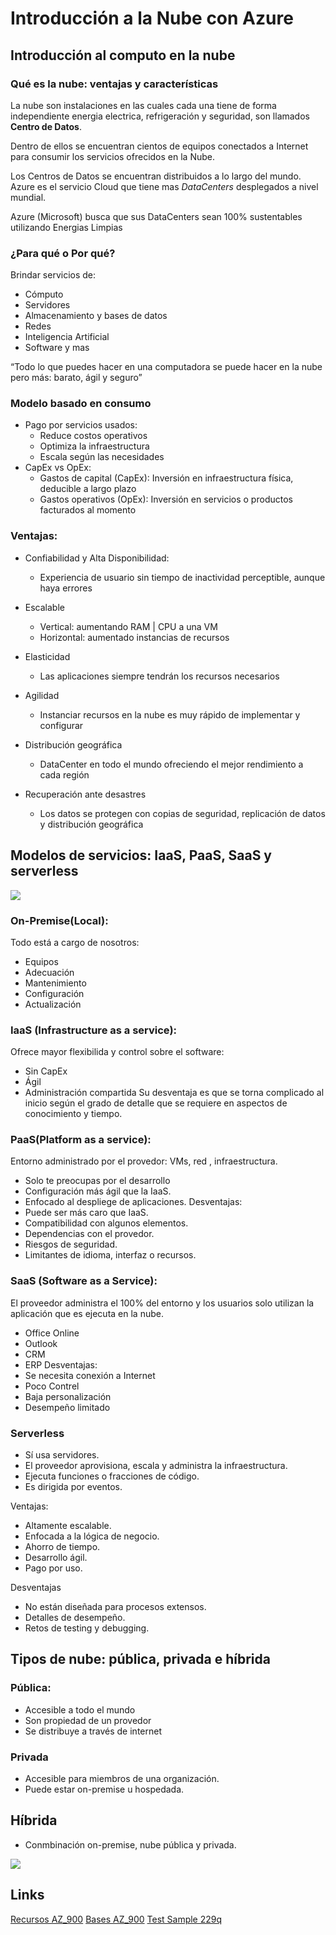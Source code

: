 # Introducción a la Nube con Azure

## Introducción al computo en la nube

### Qué es la nube: ventajas y características
La nube son instalaciones en las cuales cada una tiene de forma independiente energia electrica, refrigeración y seguridad, son llamados **Centro de Datos**.

Dentro de ellos se encuentran cientos de equipos conectados a Internet para consumir los servicios ofrecidos en la Nube.

Los Centros de Datos se encuentran distribuidos a lo largo del mundo. Azure es el servicio Cloud que tiene mas *DataCenters* desplegados a nivel mundial.

Azure (Microsoft) busca que sus DataCenters sean 100% sustentables utilizando Energias Limpias

### ¿Para qué o Por qué?
Brindar servicios de:
- Cómputo
- Servidores
- Almacenamiento y bases de datos
- Redes
- Inteligencia Artificial
- Software y mas

“Todo lo que puedes hacer en una computadora se puede hacer en la nube pero más: barato, ágil y seguro”

### Modelo basado en consumo
- Pago por servicios usados:
    - Reduce costos operativos
    - Optimiza la infraestructura
    - Escala según las necesidades
- CapEx vs OpEx:
    - Gastos de capital (CapEx): Inversión en infraestructura física, deducible a largo plazo
    - Gastos operativos (OpEx): Inversión en servicios o productos facturados al momento
### Ventajas:
- Confiabilidad y Alta Disponibilidad:
    - Experiencia de usuario sin tiempo de inactividad perceptible, aunque haya errores
- Escalable
    - Vertical: aumentando RAM | CPU a una VM
    - Horizontal: aumentado instancias de recursos

- Elasticidad
    - Las aplicaciones siempre tendrán los recursos necesarios

- Agilidad
    - Instanciar recursos en la nube es muy rápido de implementar y configurar
- Distribución geográfica
    - DataCenter en todo el mundo ofreciendo el mejor rendimiento a cada región

- Recuperación ante desastres
    - Los datos se protegen con copias de seguridad, replicación de datos y distribución geográfica

## Modelos de servicios: IaaS, PaaS, SaaS y serverless

<img src="https://docs.microsoft.com/en-us/learn/azure-fundamentals/fundamental-azure-concepts/media/shared-responsibility-76efbc1e.png">

### On-Premise(Local):
Todo está a cargo de nosotros:
- Equipos
- Adecuación
- Mantenimiento
- Configuración
- Actualización
### IaaS (Infrastructure as a service):
Ofrece mayor flexibilida y control sobre el software:
- Sin CapEx
- Ágil
- Administración compartida
Su desventaja es que se torna complicado al inicio según el grado de detalle que se requiere en aspectos de conocimiento y tiempo.

### PaaS(Platform as a service): 
Entorno administrado por el provedor: VMs, red , infraestructura.
- Solo te preocupas por el desarrollo
- Configuración más ágil que la IaaS.
- Enfocado al despliege de aplicaciones.
Desventajas:
- Puede ser más caro que IaaS.
- Compatibilidad con algunos elementos.
- Dependencias con el provedor.
- Riesgos de seguridad.
- Limitantes de idioma, interfaz o recursos.

### SaaS (Software as a Service):
El proveedor administra el 100% del entorno y los usuarios solo utilizan la aplicación que es ejecuta en la nube.
- Office Online
- Outlook
- CRM
- ERP
Desventajas:
- Se necesita conexión a Internet
- Poco Contrel
- Baja personalización
- Desempeño limitado

### Serverless

- Sí usa servidores.
- El proveedor aprovisiona, escala y administra la infraestructura.
- Ejecuta funciones o fracciones de código.
- Es dirigida por eventos.

Ventajas:

- Altamente escalable.
- Enfocada a la lógica de negocio.
- Ahorro de tiempo.
- Desarrollo ágil.
- Pago por uso.

Desventajas

- No están diseñada para procesos extensos.
- Detalles de desempeño.
- Retos de testing y debugging.


## Tipos de nube: pública, privada e híbrida

### Pública: 
- Accesible a todo el mundo
- Son propiedad de un provedor
- Se distribuye a través de internet

### Privada
- Accesible para miembros de una organización.
- Puede estar on-premise u hospedada.

## Híbrida 
- Conmbinación on-premise, nube pública y privada.

<img src="https://static.platzi.com/media/user_upload/azure-d283dca5-ff03-4521-92a0-7f96209d40d2.jpg">


## Links

[Recursos AZ_900](https://platzi.com/blog/recursos-para-aprobar-el-az-900/)
[Bases AZ_900](https://quique-olazaran.notion.site/quique-olazaran/Microsoft-Fundamentos-AZ-900-aafa18a3543944999292642d57c67f44)
[Test Sample 229q](https://www.qz9.com/cert7185.html)
